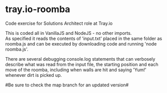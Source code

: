 # tray.io-roomba
Code exercise for Solutions Architect role at Tray.io

This is coded all in VanillaJS and NodeJS - no other imports.  
As specified it reads the contents of 'input.txt' placed in the same folder as roomba.js
and can be executed by downloading code and running 'node roomba.js'.

There are several debugging console.log statements that can verbosely describe what was read from the input file, the starting position and each move of the roomba, including when walls are hit and saying 'Yum!' whenever dirt is picked up.


#Be sure to check the map branch for an updated version#
